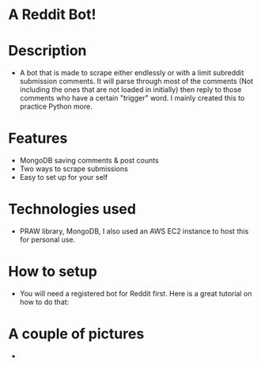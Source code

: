 # A Reddit Bot!

# Description
- A bot that is made to scrape either endlessly or with a limit subreddit submission comments. It will parse through most of the comments (Not including the ones that are not loaded in initially) then reply to those comments who have a certain "trigger" word. I mainly created this to practice Python more.

# Features
- MongoDB saving comments & post counts
- Two ways to scrape submissions
- Easy to set up for your self

# Technologies used
- PRAW library, MongoDB, I also used an AWS EC2 instance to host this for personal use.

# How to setup
- You will need a registered bot for Reddit first. Here is a great tutorial on how to do that: 


# A couple of pictures
- 
